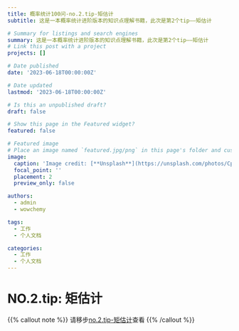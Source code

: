 ```yaml
---
title: 概率统计100问-no.2.tip-矩估计
subtitle: 这是一本概率统计进阶版本的知识点理解书籍，此次是第2个tip——矩估计

# Summary for listings and search engines
summary: 这是一本概率统计进阶版本的知识点理解书籍，此次是第2个tip——矩估计
# Link this post with a project
projects: []

# Date published
date: '2023-06-18T00:00:00Z'

# Date updated
lastmod: '2023-06-18T00:00:00Z'

# Is this an unpublished draft?
draft: false

# Show this page in the Featured widget?
featured: false

# Featured image
# Place an image named `featured.jpg/png` in this page's folder and customize its options here.
image:
  caption: 'Image credit: [**Unsplash**](https://unsplash.com/photos/CpkOjOcXdUY)'
  focal_point: ''
  placement: 2
  preview_only: false

authors:
  - admin
  - wowchemy

tags:
  - 工作
  - 个人文档

categories:
  - 工作
  - 个人文档
---
```



# NO.2.tip: 矩估计

{{% callout note %}}
请移步[no.2.tip-矩估计](https://probability-statistics-100tips.netlify.app/%E7%9F%A9%E4%BC%B0%E8%AE%A1.html)查看
{{% /callout %}}
